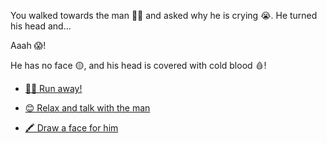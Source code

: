 You walked towards the man 🚶‍♂️ and asked why he is crying 😭. 
He turned his head and...

Aaah 😱! 

He has no face 🟡, and his head is covered with cold blood 🩸!

- [🏃‍♂️ Run away!](1-A.md)

- [😊 Relax and talk with the man](1-B.md)

- [🖍️ Draw a face for him](1-C.md)
